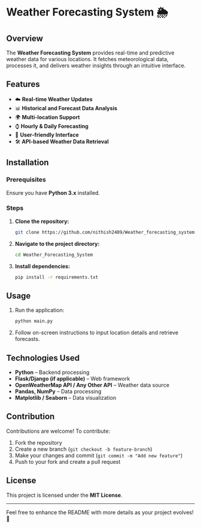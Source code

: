 # Weather Forecasting System 🌦️

## Overview
The **Weather Forecasting System** provides real-time and predictive weather data for various locations. It fetches meteorological data, processes it, and delivers weather insights through an intuitive interface.

## Features
- ☁️ **Real-time Weather Updates**
- 📊 **Historical and Forecast Data Analysis**
- 🌍 **Multi-location Support**
- ⌚ **Hourly & Daily Forecasting**
- 🔦 **User-friendly Interface**
- 🛠️ **API-based Weather Data Retrieval**

## Installation

### Prerequisites
Ensure you have **Python 3.x** installed.

### Steps
1. **Clone the repository:**
   ```sh
   git clone https://github.com/nithish2409/Weather_forecasting_system.git
   ```
2. **Navigate to the project directory:**
   ```sh
   cd Weather_Forecasting_System
   ```
3. **Install dependencies:**
   ```sh
   pip install -r requirements.txt
   ```

## Usage
1. Run the application:
   ```sh
   python main.py
   ```
2. Follow on-screen instructions to input location details and retrieve forecasts.

## Technologies Used
- **Python** – Backend processing
- **Flask/Django (if applicable)** – Web framework
- **OpenWeatherMap API / Any Other API** – Weather data source
- **Pandas, NumPy** – Data processing
- **Matplotlib / Seaborn** – Data visualization

## Contribution
Contributions are welcome! To contribute:
1. Fork the repository
2. Create a new branch (`git checkout -b feature-branch`)
3. Make your changes and commit (`git commit -m "Add new feature"`)
4. Push to your fork and create a pull request

## License
This project is licensed under the **MIT License**.

---
Feel free to enhance the README with more details as your project evolves! 🚀

